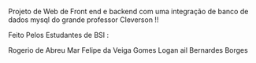 Projeto de Web de Front end e backend com uma integração de banco de dados mysql do grande professor Cleverson !!

Feito Pelos Estudantes de BSI :

Rogerio de Abreu Mar 
Felipe da Veiga Gomes 
Logan ail Bernardes Borges 
